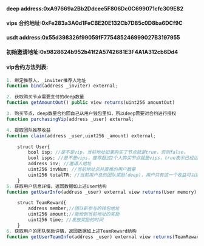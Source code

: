 #### deep address:0xA97669a2Bb2Ddcee5F806Dc0C699071cfc309E82
#### vips 合约地址:0xFe283a3A0d1FeCBE20E132Cb7D85c0D8ba6DCf9C
#### usdt address:0x55d398326f99059fF775485246999027B3197955
#### 初始邀请地址:0x9828624b952b41f2A5742681E3F4A1A312cb6Dd4

#### vip合约方法列表:

``` javascript
1. 绑定推荐人，_inviter推荐人地址
function bind(address _inviter) external;

2. 获取购买节点需要支付的deep数量
function getAmountOut() public view returns(uint256 amountOut)

3. 购买节点，deep数量合约回自己从用户钱包里扣，所以deep需要对合约进行授权
function purchasingVip(address _user) external;

4. 提取团队推荐收益
function claim(address _user,uint256 _amount) external;

    struct User{
        bool isp; //是不是vip，当前地址如果购买了节点就是true，否则false。
        bool isps; //是不是vips，推荐超过2个人购买节点就是vips，true表示已经达成，false表示未达成。
        address inv; //邀请人地址
        uint256 invNum; //当前地址总共直推的用户数量
        uint256 totalTR; //当前用户总的团队奖励(deep)，用户只有这一个收益可以提取，对应到上面的claim方法
    }
5. 获取用户信息详情，返回数据如上述User结构
function getUserInfo(address _user) external view returns(User memory);

    struct TeamReward{
        address member;//团队新参与的钱包地址
        uint256 amount;//能给到当前地址的奖励
        uint256 time; //发放奖励的时间
    }
6. 获取用户的团队奖励详情，返回数据如上述TeamReward结构
function getUserTeamInfo(address _user) external view returns(TeamReward[] memory);
```
